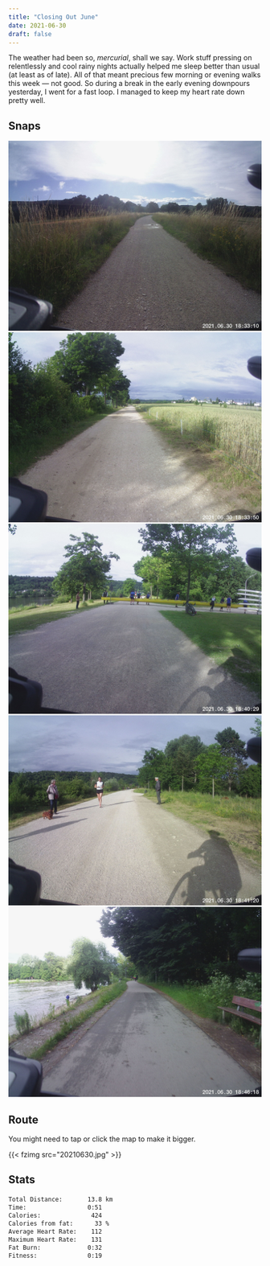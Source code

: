 ```yaml
---
title: "Closing Out June"
date: 2021-06-30
draft: false
---
```


The weather had been so, *mercurial*, shall we say.  Work stuff pressing on relentlessly and cool rainy nights actually helped me sleep better than usual (at least as of late).  All of that meant precious few morning or evening walks this week &mdash; not good.  So during a break in the early evening downpours yesterday, I went for a fast loop.  I managed to keep my heart rate down pretty well.

## Snaps

![](IMG210630-183310F.JPG_s.jpg)  
![](IMG210630-183350F.JPG_s.jpg)  
![](IMG210630-184029F.JPG_s.jpg)  
![](IMG210630-184120F.JPG_s.jpg)  
![](IMG210630-184618F.JPG_s.jpg)  

## Route
You might need to tap or click the map to make it bigger.  

{{< fzimg src="20210630.jpg" >}}

## Stats

```
Total Distance:       13.8 km 
Time:                 0:51 
Calories:              424
Calories from fat:      33 %
Average Heart Rate:    112
Maximum Heart Rate:    131
Fat Burn:             0:32
Fitness:              0:19
```

